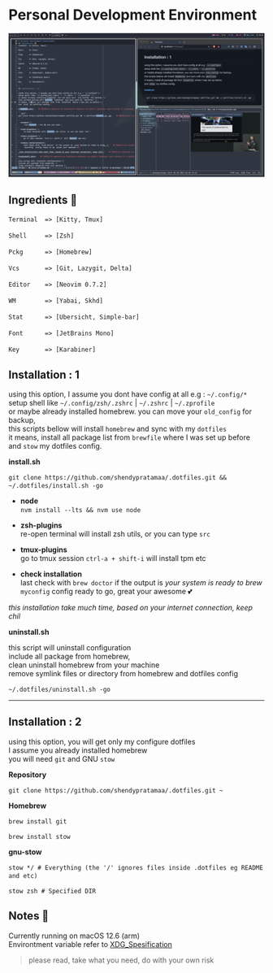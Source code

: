 # Personal Development Environment

![example](./ohmysetup.png)

## Ingredients 🥘

```"info"
Terminal  => [Kitty, Tmux]

Shell     => [Zsh]

Pckg      => [Homebrew]

Vcs       => [Git, Lazygit, Delta]

Editor    => [Neovim 0.7.2]

WM        => [Yabai, Skhd]

Stat      => [Ubersicht, Simple-bar]

Font      => [JetBrains Mono]

Key       => [Karabiner]
```

## Installation : 1

using this option, I assume you dont have config at all e.g : `~/.config/*`\
setup shell like `~/.config/zsh/.zshrc` | `~/.zshrc` | `~/.zprofile` \
or maybe already installed homebrew. you can move your `old_config` for backup, \
this scripts bellow will install `homebrew` and sync with my `dotfiles` \
it means, install all package list from `brewfile` where I was set up before \
and `stow` my dotfiles config.

**install.sh**

```git"
git clone https://github.com/shendypratamaa/.dotfiles.git && ~/.dotfiles/install.sh -go
```

- **node** \
     `nvm install --lts && nvm use node`

- **zsh-plugins** \
     re-open terminal will install zsh utils, or you can type `src`

- **tmux-plugins** \
     go to tmux session `ctrl-a + shift-i` will install tpm etc

- **check installation**\
     last check with `brew doctor` if the output is _your system is ready to brew_ \
     `myconfig` config ready to go, great your awesome 💕

_this installation take much time, based on your internet connection, keep chil_

**uninstall.sh**

this script will uninstall configuration \
include all package from homebrew, \
clean uninstall homebrew from your machine \
remove symlink files or directory from homebrew and dotfiles config

```git"
~/.dotfiles/uninstall.sh -go
```

<hr>

## Installation : 2

using this option, you will get only my configure dotfiles \
I assume you already installed homebrew \
you will need `git` and GNU `stow`

**Repository**

```"git"
git clone https://github.com/shendypratamaa/.dotfiles.git ~
```

**Homebrew**

```"git"
brew install git
```

```"git"
brew install stow
```

**gnu-stow**

```"git"
stow */ # Everything (the '/' ignores files inside .dotfiles eg README and etc)
```

```"git"
stow zsh # Specified DIR
```

## Notes 📖

Currently running on macOS 12.6 (arm) \
Environtment variable refer to [XDG_Spesification](https://specifications.freedesktop.org/basedir-spec/basedir-spec-latest.html)


> please read, take what you need, do with your own risk
